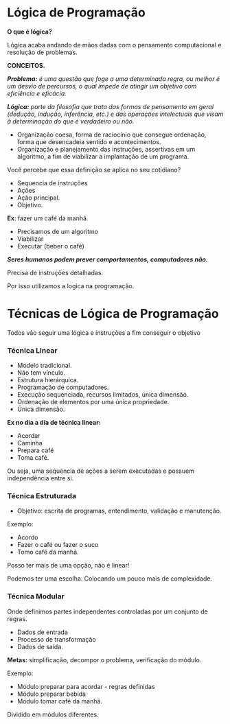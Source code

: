 # Lógica de Programação 



**O que é lógica?**

Lógica acaba andando de mãos dadas com o pensamento computacional e resolução de problemas. 

**CONCEITOS.** 

***Problema:** é uma questão que foge a uma determinada regra, ou melhor é um desvio de percursos, o qual impede de atingir um objetivo com eficiência e eficácia.*  

***Lógica:** parte da filosofia que trata das formas de pensamento em geral (dedução, indução, inferência, etc.) e das operações intelectuais que visam à determinação do que é verdadeiro ou não.*

- Organização coesa, forma de raciocínio que consegue ordenação, forma que desencadeia sentido e acontecimentos.
- Organização e planejamento das instruções, assertivas em um algoritmo, a fim de viabilizar a implantação de um programa. 



Você percebe que essa definição se aplica no seu cotidiano? 

- Sequencia de instruções
- Ações 
- Ação principal. 
- Objetivo. 

**Ex**: fazer um café da manhã. 

- Precisamos de um algoritmo 
- Viabilizar
- Executar (beber o café)

***Seres humanos podem prever comportamentos, computadores não.*** 

Precisa de instruções detalhadas. 

Por isso utilizamos a logica na programação. 



# Técnicas de Lógica de Programação

Todos vão seguir uma lógica e instruções a fim conseguir o objetivo

### Técnica Linear

- Modelo tradicional.
- Não tem vínculo.
- Estrutura hierárquica.
- Programação de computadores.
- Execução sequenciada, recursos limitados, única dimensão. 
- Ordenação de elementos por uma única propriedade. 
- Única dimensão.

**Ex no dia a dia de técnica linear:** 

- Acordar
- Caminha
- Prepara café
- Toma café. 

Ou seja, uma sequencia de ações a serem executadas e possuem independência entre si. 

### Técnica Estruturada

- Objetivo: escrita de programas, entendimento, validação e manutenção.

Exemplo: 

- Acordo
- Fazer o café ou fazer o suco 
- Tomo café da manhã.

Posso ter mais de uma opção, não é linear! 

Podemos ter uma escolha. Colocando um pouco mais de complexidade. 

### Técnica Modular 

Onde definimos partes independentes controladas por um conjunto de regras. 

- Dados de entrada
- Processo de transformação
- Dados de saída. 

**Metas:** simplificação, decompor o problema, verificação do módulo. 

Exemplo: 

- Módulo preparar para acordar - regras definidas
- Módulo preparar bebida 
- Módulo tomar café da manhã.

Dividido em módulos diferentes. 

